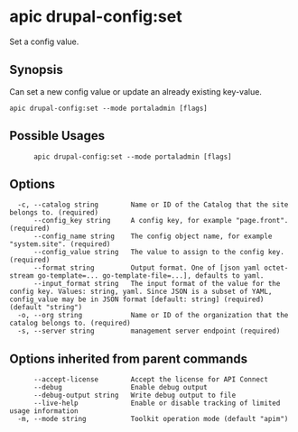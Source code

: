 # apic drupal-config:set

Set a config value.

## Synopsis

Can set a new config value or update an already existing key-value.

```
apic drupal-config:set --mode portaladmin [flags]
```

## Possible Usages

```
      apic drupal-config:set --mode portaladmin [flags]
```

## Options

```
  -c, --catalog string        Name or ID of the Catalog that the site belongs to. (required)
      --config_key string     A config key, for example "page.front". (required)
      --config_name string    The config object name, for example "system.site". (required)
      --config_value string   The value to assign to the config key. (required)
      --format string         Output format. One of [json yaml octet-stream go-template=... go-template-file=...], defaults to yaml.
      --input_format string   The input format of the value for the config key. Values: string, yaml. Since JSON is a subset of YAML, config_value may be in JSON format [default: string] (required) (default "string")
  -o, --org string            Name or ID of the organization that the catalog belongs to. (required)
  -s, --server string         management server endpoint (required)
```

## Options inherited from parent commands

```
      --accept-license        Accept the license for API Connect
      --debug                 Enable debug output
      --debug-output string   Write debug output to file
      --live-help             Enable or disable tracking of limited usage information
  -m, --mode string           Toolkit operation mode (default "apim")
```
